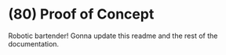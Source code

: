 # (80) Proof of Concept

Robotic bartender! Gonna update this readme and the rest of the documentation.
